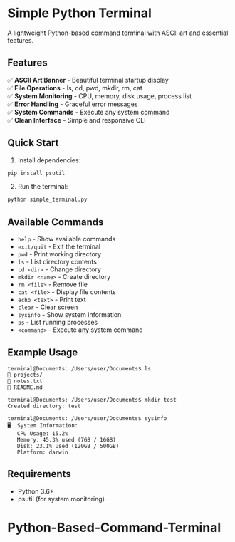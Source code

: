 # Simple Python Terminal

A lightweight Python-based command terminal with ASCII art and essential features.

## Features

✅ **ASCII Art Banner** - Beautiful terminal startup display  
✅ **File Operations** - ls, cd, pwd, mkdir, rm, cat  
✅ **System Monitoring** - CPU, memory, disk usage, process list  
✅ **Error Handling** - Graceful error messages  
✅ **System Commands** - Execute any system command  
✅ **Clean Interface** - Simple and responsive CLI

## Quick Start

1. Install dependencies:

```bash
pip install psutil
```

2. Run the terminal:

```bash
python simple_terminal.py
```

## Available Commands

- `help` - Show available commands
- `exit/quit` - Exit the terminal
- `pwd` - Print working directory
- `ls` - List directory contents
- `cd <dir>` - Change directory
- `mkdir <name>` - Create directory
- `rm <file>` - Remove file
- `cat <file>` - Display file contents
- `echo <text>` - Print text
- `clear` - Clear screen
- `sysinfo` - Show system information
- `ps` - List running processes
- `<command>` - Execute any system command

## Example Usage

```
terminal@Documents: /Users/user/Documents$ ls
📁 projects/
📄 notes.txt
📄 README.md

terminal@Documents: /Users/user/Documents$ mkdir test
Created directory: test

terminal@Documents: /Users/user/Documents$ sysinfo
🖥️  System Information:
   CPU Usage: 15.2%
   Memory: 45.3% used (7GB / 16GB)
   Disk: 23.1% used (120GB / 500GB)
   Platform: darwin
```

## Requirements

- Python 3.6+
- psutil (for system monitoring)
# Python-Based-Command-Terminal
